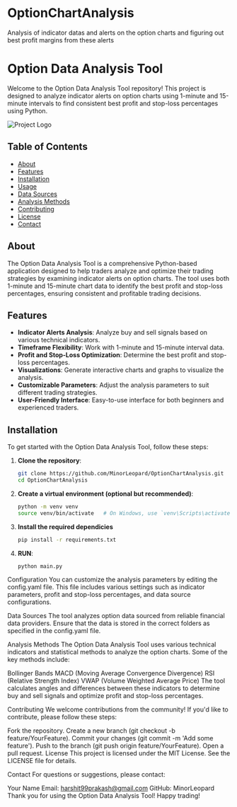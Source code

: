 # OptionChartAnalysis
Analysis of indicator datas and alerts on the option charts and figuring out best profit margins from these alerts
# Option Data Analysis Tool

Welcome to the Option Data Analysis Tool repository! This project is designed to analyze indicator alerts on option charts using 1-minute and 15-minute intervals to find consistent best profit and stop-loss percentages using Python.

![Project Logo](link_to_logo_or_image)

## Table of Contents

- [About](#about)
- [Features](#features)
- [Installation](#installation)
- [Usage](#usage)
- [Data Sources](#data-sources)
- [Analysis Methods](#analysis-methods)
- [Contributing](#contributing)
- [License](#license)
- [Contact](#contact)

## About

The Option Data Analysis Tool is a comprehensive Python-based application designed to help traders analyze and optimize their trading strategies by examining indicator alerts on option charts. The tool uses both 1-minute and 15-minute chart data to identify the best profit and stop-loss percentages, ensuring consistent and profitable trading decisions.

## Features

- **Indicator Alerts Analysis**: Analyze buy and sell signals based on various technical indicators.
- **Timeframe Flexibility**: Work with 1-minute and 15-minute interval data.
- **Profit and Stop-Loss Optimization**: Determine the best profit and stop-loss percentages.
- **Visualizations**: Generate interactive charts and graphs to visualize the analysis.
- **Customizable Parameters**: Adjust the analysis parameters to suit different trading strategies.
- **User-Friendly Interface**: Easy-to-use interface for both beginners and experienced traders.

## Installation

To get started with the Option Data Analysis Tool, follow these steps:

1. **Clone the repository**:
   ```sh
   git clone https://github.com/MinorLeopard/OptionChartAnalysis.git
   cd OptionChartAnalysis

2. **Create a virtual environment (optional but recommended)**:
    ```sh
    python -m venv venv
    source venv/bin/activate   # On Windows, use `venv\Scripts\activate`

3. **Install the required dependicies**
   ```sh
   pip install -r requirements.txt

4. **RUN**:
   ```sh
   python main.py


Configuration
You can customize the analysis parameters by editing the config.yaml file. This file includes various settings such as indicator parameters, profit and stop-loss percentages, and data source configurations.

Data Sources
The tool analyzes option data sourced from reliable financial data providers. Ensure that the data is stored in the correct folders as specified in the config.yaml file.

Analysis Methods
The Option Data Analysis Tool uses various technical indicators and statistical methods to analyze the option charts. Some of the key methods include:

Bollinger Bands
MACD (Moving Average Convergence Divergence)
RSI (Relative Strength Index)
VWAP (Volume Weighted Average Price)
The tool calculates angles and differences between these indicators to determine buy and sell signals and optimize profit and stop-loss percentages.

Contributing
We welcome contributions from the community! If you'd like to contribute, please follow these steps:

Fork the repository.
Create a new branch (git checkout -b feature/YourFeature).
Commit your changes (git commit -m 'Add some feature').
Push to the branch (git push origin feature/YourFeature).
Open a pull request.
License
This project is licensed under the MIT License. See the LICENSE file for details.

Contact
For questions or suggestions, please contact:

Your Name
Email: harshit99prakash@gmail.com
GitHub: MinorLeopard
Thank you for using the Option Data Analysis Tool! Happy trading!








